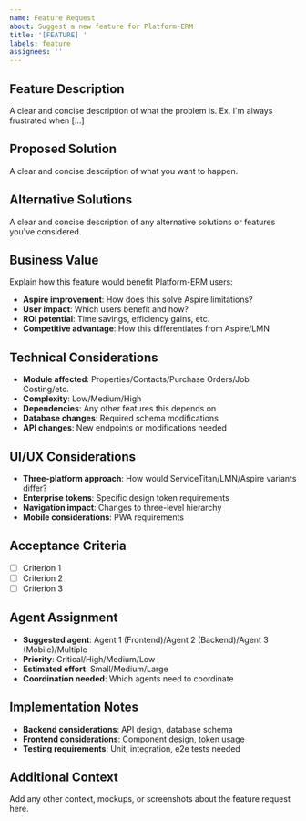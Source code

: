 ```yaml
---
name: Feature Request
about: Suggest a new feature for Platform-ERM
title: '[FEATURE] '
labels: feature
assignees: ''
---
```


## Feature Description
A clear and concise description of what the problem is. Ex. I'm always frustrated when [...]

## Proposed Solution
A clear and concise description of what you want to happen.

## Alternative Solutions
A clear and concise description of any alternative solutions or features you've considered.

## Business Value
Explain how this feature would benefit Platform-ERM users:
- **Aspire improvement**: How does this solve Aspire limitations?
- **User impact**: Which users benefit and how?
- **ROI potential**: Time savings, efficiency gains, etc.
- **Competitive advantage**: How this differentiates from Aspire/LMN

## Technical Considerations
- **Module affected**: Properties/Contacts/Purchase Orders/Job Costing/etc.
- **Complexity**: Low/Medium/High
- **Dependencies**: Any other features this depends on
- **Database changes**: Required schema modifications
- **API changes**: New endpoints or modifications needed

## UI/UX Considerations
- **Three-platform approach**: How would ServiceTitan/LMN/Aspire variants differ?
- **Enterprise tokens**: Specific design token requirements
- **Navigation impact**: Changes to three-level hierarchy
- **Mobile considerations**: PWA requirements

## Acceptance Criteria
- [ ] Criterion 1
- [ ] Criterion 2  
- [ ] Criterion 3

## Agent Assignment
- **Suggested agent**: Agent 1 (Frontend)/Agent 2 (Backend)/Agent 3 (Mobile)/Multiple
- **Priority**: Critical/High/Medium/Low
- **Estimated effort**: Small/Medium/Large
- **Coordination needed**: Which agents need to coordinate

## Implementation Notes
- **Backend considerations**: API design, database schema
- **Frontend considerations**: Component design, token usage
- **Testing requirements**: Unit, integration, e2e tests needed

## Additional Context
Add any other context, mockups, or screenshots about the feature request here.